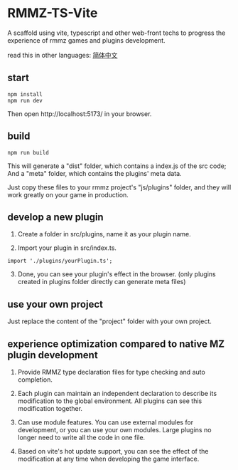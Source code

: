 # RMMZ-TS-Vite
A scaffold using vite, typescript and other web-front techs to progress the experience of rmmz games and plugins development.

read this in other languages: [简体中文](README_ch.md)

## start
```
npm install
npm run dev
```
Then open http://localhost:5173/ in your browser.

## build
```
npm run build
```
This will generate a "dist" folder, which contains a index.js of the src code;
And a "meta" folder, which contains the plugins' meta data.

Just copy these files to your rmmz project's "js/plugins" folder, and they will work greatly on your game in production.

## develop a new plugin
1. Create a folder in src/plugins, name it as your plugin name.

2. Import your plugin in src/index.ts.
``` 
import './plugins/yourPlugin.ts';
```
3. Done, you can see your plugin's effect in the browser.
(only plugins created in plugins folder directly can generate meta files)

## use your own project
Just replace the content of the "project" folder with your own project.

## experience optimization compared to native MZ plugin development

1. Provide RMMZ type declaration files for type checking and auto completion.

2. Each plugin can maintain an independent declaration to describe its modification to the global environment. All plugins can see this modification together.

3. Can use module features. You can use external modules for development, or you can use your own modules. Large plugins no longer need to write all the code in one file.

4. Based on vite's hot update support, you can see the effect of the modification at any time when developing the game interface.


